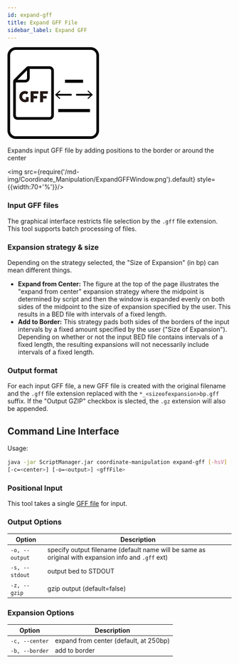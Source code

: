 ```yaml
---
id: expand-gff
title: Expand GFF File
sidebar_label: Expand GFF
---
```


![expand-gff](/icons/Coordinate_Manipulation/ExpandGFF_square.svg)

Expands input GFF file by adding positions to the border or around the center

<img src={require('/md-img/Coordinate_Manipulation/ExpandGFFWindow.png').default} style={{width:70+'%'}}/>

### Input GFF files
The graphical interface restricts file selection by the `.gff` file extension. This tool supports batch processing of files.


### Expansion strategy & size
Depending on the strategy selected, the "Size of Expansion" (in bp) can mean different things.

* __Expand from Center:__ The figure at the top of the page illustrates the "expand from center" expansion strategy where the midpoint is determined by script and then the window is expanded evenly on both sides of the midpoint to the size of expansion specified by the user. This results in a BED file with intervals of a fixed length.
* __Add to Border:__ This strategy pads both sides of the borders of the input intervals by a fixed amount specified by the user ("Size of Expansion"). Depending on whether or not the input BED file contains intervals of a fixed length, the resulting expansions will not necessarily include intervals of a fixed length.

### Output format
For each input GFF file, a new GFF file is created with the original filename and the `.gff` file extension replaced with the `*_<sizeofexpansion>bp.gff` suffix. If the "Output GZIP" checkbox is slected, the `.gz` extension will also be appended.



## Command Line Interface

Usage:
```bash
java -jar ScriptManager.jar coordinate-manipulation expand-gff [-hsV] [-b=<border>]
[-c=<center>] [-o=<output>] <gffFile>
```

### Positional Input

This tool takes a single [GFF file][gff-format] for input.



### Output Options

| Option | Description |
| ------ | ----------- |
| `-o, --output` | specify output filename (default name will be same as original with expansion info and `.gff` ext) |
| `-s, --stdout` | output bed to STDOUT |
| `-z, --gzip`            | gzip output (default=false) |


### Expansion Options

| Option | Description |
| ------ | ----------- |
| `-c, --center` | expand from center (default, at 250bp) |
| `-b, --border` | add to border |


[gff-format]:/docs/Guides/Getting-Started/file-formats#gff
